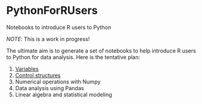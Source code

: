 # PythonForRUsers
Notebooks to introduce R users to Python

*NOTE*: This is a work in progress!

The ultimate aim is to generate a set of notebooks to help introduce R users to Python for data analysis. Here is the tentative plan:

1. [Variables](notebooks/Part1_Variables.ipynb)
2. [Control structures](notebooks/Part1_ControlStructures.ipynb)
3. Numerical operations with Numpy
4. Data analysis using Pandas
5. Linear algebra and statistical modeling
